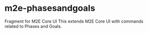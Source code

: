 # m2e-phasesandgoals
Fragment for M2E Core UI 
This extends M2E Core UI with commands related to Phases and Goals.


